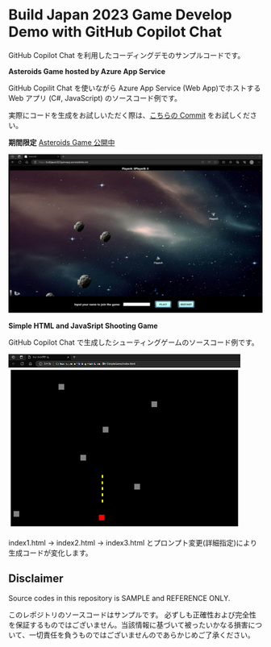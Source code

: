 # Build Japan 2023 Game Develop Demo with GitHub Copilot Chat

GitHub Copilot Chat を利用したコーディングデモのサンプルコードです。

**Asteroids Game hosted by Azure App Service**

GitHub Copilit Chat を使いながら Azure App Service (Web App)でホストする Web アプリ (C#, JavaScript) のソースコード例です。 

実際にコードを生成をお試しいただく際は、[こちらの Commit](https://github.com/ayako/BuildJapan2023GameApp/tree/2db79c3a9cbf030fbaf1b217fddfc100ee236012) をお試しください。

**期間限定** [Asteroids Game 公開中](https://buildjapan2023gameapp.azurewebsites.net/)

![Asteroids Game](AsteroidsGame.png)

**Simple HTML and JavaSript Shooting Game**

GitHub Copilot Chat で生成したシューティングゲームのソースコード例です。

![Simple Game](SimpleGame.png)

index1.html -> index2.html -> index3.html とプロンプト変更(詳細指定)により生成コードが変化します。

## Disclaimer

Source codes in this repository is SAMPLE and REFERENCE ONLY.

このレポジトリのソースコードはサンプルです。
必ずしも正確性および完全性を保証するものではございません。当該情報に基づいて被ったいかなる損害について、一切責任を負うものではございませんのであらかじめご了承ください。